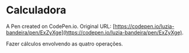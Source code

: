 # Calculadora

A Pen created on CodePen.io. Original URL: [https://codepen.io/luzia-bandeira/pen/ExZyXge](https://codepen.io/luzia-bandeira/pen/ExZyXge).

Fazer cálculos envolvendo as quatro operações.
